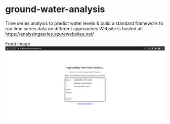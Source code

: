 # ground-water-analysis
Time series analysis to predict water levels &amp; build a standard framework to run time series data on different approaches
Website is hosted at:
https://analysingseries.azurewebsites.net/

Front image
![Input interface](https://github.com/Duttabhi/ground-water-analysis/blob/main/mlwebone.png)
